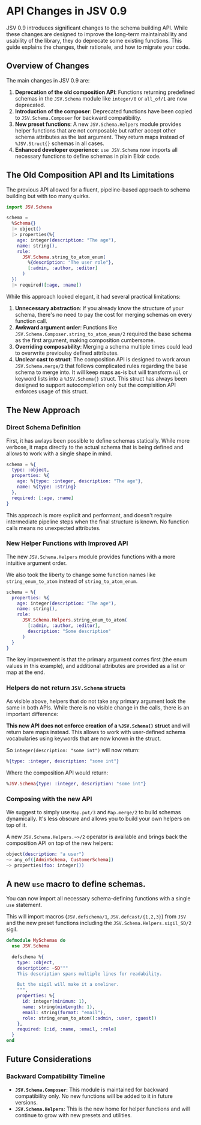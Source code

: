 # API Changes in JSV 0.9

JSV 0.9 introduces significant changes to the schema building API. While these
changes are designed to improve the long-term maintainability and usability of
the library, they do deprecate some existing functions. This guide explains the
changes, their rationale, and how to migrate your code.

## Overview of Changes

The main changes in JSV 0.9 are:

1. **Deprecation of the old composition API**: Functions returning predefined
   schemas in the `JSV.Schema` module like `integer/0` or `all_of/1` are now
   deprecated.
2. **Introduction of the composer**: Deprecated functions have been copied to
   `JSV.Schema.Composer` for backward compatibility.
3. **New preset functions**: A new `JSV.Schema.Helpers` module provides helper
   functions that are not composable but rather accept other schema attributes
   as the last argument. They return maps instead of `%JSV.Struct{}` schemas in
   all cases.
4. **Enhanced developer experience**: `use JSV.Schema` now imports all necessary
   functions to define schemas in plain Elixir code.

## The Old Composition API and Its Limitations

The previous API allowed for a fluent, pipeline-based approach to schema building but with too many quirks.

<!-- rdmx :section name:old_api format:true -->
```elixir
import JSV.Schema

schema =
  %Schema{}
  |> object()
  |> properties(%{
    age: integer(description: "The age"),
    name: string(),
    role:
      JSV.Schema.string_to_atom_enum(
        %{description: "The user role"},
        [:admin, :author, :editor]
      )
  })
  |> required([:age, :name])
```
<!-- rdmx /:section -->

While this approach looked elegant, it had several practical limitations:

1. **Unnecessary abstraction**: If you already know the structure of your
   schema, there's no need to pay the cost for merging schemas on every function
   call.
2. **Awkward argument order**: Functions like
   `JSV.Schema.Composer.string_to_atom_enum/2` required the base schema as the
   first argument, making composition cumbersome.
3. **Overriding composability**: Merging a schema multiple times could lead to
   overwrite previoulsy defined attributes.
4. **Unclear cast to struct**: The composition API is designed to work aroun
   `JSV.Schema.merge/2` that follows complicated rules regarding the base schema
   to merge into. It will keep maps as-is but will transform `nil` or keyword
   lists into a `%JSV.Schema{}` struct. This struct has always been designed to
   support autocompletion only but the compisition API enforces usage of this
   struct.


## The New Approach

### Direct Schema Definition

First, it has awlays been possible to define schemas statically. While more
verbose, it maps directly to the actual schema that is being defined and allows
to work with a single shape in mind.

<!-- rdmx :section name:no_funs format:true -->
```elixir
schema = %{
  type: :object,
  properties: %{
    age: %{type: :integer, description: "The age"},
    name: %{type: :string}
  },
  required: [:age, :name]
}
```
<!-- rdmx /:section -->

This approach is more explicit and performant, and doesn't require intermediate
pipeline steps when the final structure is known. No function calls means no
unexpected attributes.

### New Helper Functions with Improved API

The new `JSV.Schema.Helpers` module provides functions with a more intuitive
argument order.

We also took the liberty to change some function names like
`string_enum_to_atom` instead of `string_to_atom_enum`.

<!-- rdmx :section name:enum_example format:true -->
```elixir
schema = %{
  properties: %{
    age: integer(description: "The age"),
    name: string(),
    role:
      JSV.Schema.Helpers.string_enum_to_atom(
        [:admin, :author, :editor],
        description: "Some description"
      )
  }
}
```
<!-- rdmx /:section -->

The key improvement is that the primary argument comes first (the enum values in
this example), and additional attributes are provided as a list or map at the
end.

### Helpers do not return `JSV.Schema` structs

As visible above, helpers that do not take any primary argument look the same in
both APIs. While there is no visible change in the calls, there is an important
difference:

**This new API does not enforce creation of a `%JSV.Schema{}` struct** and will return bare maps instead. This allows to work with user-defined schema vocabularies using keywords that are now known in the struct.

So `integer(description: "some int")` will now return:

```elixir
%{type: :integer, description: "some int"}
```

Where the composition API would return:

```elixir
%JSV.Schema{type: :integer, description: "some int"}
```

### Composing with the new API

We suggest to simply use `Map.put/3` and `Map.merge/2` to build schemas
dynamically. It's less obscure and allows you to build your own helpers on top
of it.

A new `JSV.Schema.Helpers.~>/2` operator is available and brings back the composition API on top of the new helpers:

<!-- rdmx :section name:new_op format:true -->
```elixir
object(description: "a user")
~> any_of([AdminSchema, CustomerSchema])
~> properties(foo: integer())
```
<!-- rdmx /:section -->

## A new `use` macro to define schemas.

You can now import all necessary schema-defining functions with a single `use`
statement.

This will import macros (`JSV.defschema/1`, `JSV.defcast/{1,2,3}`) from `JSV`
and the new preset functions including the `JSV.Schema.Helpers.sigil_SD/2`
sigil.

<!-- rdmx :section name:use_example format:true -->
```elixir
defmodule MySchemas do
  use JSV.Schema

  defschema %{
    type: :object,
    description: ~SD"""
    This description spans multiple lines for readability.

    But the sigil will make it a oneliner.
    """,
    properties: %{
      id: integer(minimum: 1),
      name: string(minLength: 1),
      email: string(format: "email"),
      role: string_enum_to_atom([:admin, :user, :guest])
    },
    required: [:id, :name, :email, :role]
  }
end
```
<!-- rdmx /:section -->

## Future Considerations

### Backward Compatibility Timeline

- **`JSV.Schema.Composer`**: This module is maintained for backward compatibility only. No new functions will be added to it in future versions.
- **`JSV.Schema.Helpers`**: This is the new home for helper functions and will continue to grow with new presets and utilities.


